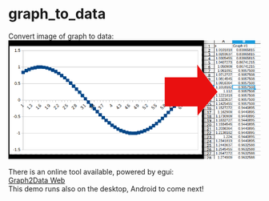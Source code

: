 # graph_to_data

Convert image of graph to data:  
![Illustrating image](Readme_Image.png)

There is an online tool available, powered by egui:  
[Graph2Data Web](https://voelklmichael.github.io/graph_to_data/)  
This demo runs also on the desktop, Android to come next!